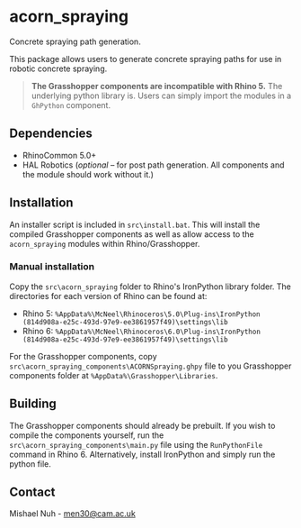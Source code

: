 # acorn_spraying

Concrete spraying path generation.

This package allows users to generate concrete spraying paths for use in robotic concrete spraying.

> **The Grasshopper components are incompatible with Rhino 5.** The underlying python library is. Users can simply import the modules in a `GhPython` component.

## Dependencies

* RhinoCommon 5.0+
* HAL Robotics (*optional* – for post path generation. All components and the module should work without it.)

## Installation

An installer script is included in `src\install.bat`. This will install the compiled Grasshopper components as well as allow access to the `acorn_spraying` modules within Rhino/Grasshopper.

### Manual installation
Copy the `src\acorn_spraying` folder to Rhino's IronPython library folder. The directories for each version of Rhino can be found at:
- Rhino 5: `%AppData%\McNeel\Rhinoceros\5.0\Plug-ins\IronPython (814d908a-e25c-493d-97e9-ee3861957f49)\settings\lib`
- Rhino 6: `%AppData%\McNeel\Rhinoceros\6.0\Plug-ins\IronPython (814d908a-e25c-493d-97e9-ee3861957f49)\settings\lib`

For the Grasshopper components, copy `src\acorn_spraying_components\ACORNSpraying.ghpy` file to you Grasshopper components folder at `%AppData%\Grasshopper\Libraries`.

## Building
The Grasshopper components should already be prebuilt. If you wish to compile the components yourself, run the `src\acorn_spraying_components\main.py` file using the `RunPythonFile` command in Rhino 6. Alternatively, install IronPython and simply run the python file.

## Contact

Mishael Nuh - men30@cam.ac.uk